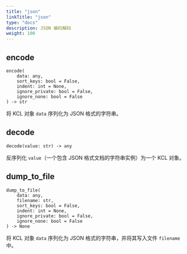 ```yaml
---
title: "json"
linkTitle: "json"
type: "docs"
description: JSON 编码解码
weight: 100
---
```

## encode

```
encode(
    data: any,
    sort_keys: bool = False,
    indent: int = None,
    ignore_private: bool = False,
    ignore_none: bool = False
) -> str
```

将 KCL 对象 `data` 序列化为 JSON 格式的字符串。

## decode

`decode(value: str) -> any`

反序列化 `value`（一个包含 JSON 格式文档的字符串实例）为一个 KCL 对象。

## dump_to_file

```
dump_to_file(
    data: any,
    filename: str,
    sort_keys: bool = False,
    indent: int = None,
    ignore_private: bool = False,
    ignore_none: bool = False
) -> None
```

将 KCL 对象 `data` 序列化为 JSON 格式的字符串，并将其写入文件 `filename` 中。
